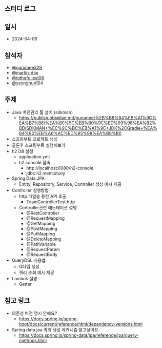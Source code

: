 ## 스터디 로그

## 일시
- 2024-04-09

## 참석자
- [@gurumee329](https://github.com/gurumee329)
- [@martin-dsp](https://github.com/martin-dsp)
- [@tothefullest08](https://github.com/tothefullest08)
- [@yeonghun104](https://github.com/yeonghun104)

## 주제
- Java 버전관리 툴 설치 (sdkman)
  - https://publish.obsidian.md/gurumee/%EB%B8%94%EB%A1%9C%EA%B7%B8/%EA%B0%9C%EB%B0%9C%ED%99%98%EA%B2%BD/SDKMAN+%EC%9C%BC%EB%A1%9C+JDK%2CGradle+%EA%B4%80%EB%A6%AC%ED%95%98%EA%B8%B0
- 스프링부트 프로젝트 생성
- 클론후 스프링부트 실행해보기
- h2 DB 설정
  - application.yml
  - h2 console 접속
    - http://localhost:8080/h2-console
    - jdbc:h2:mem:study
- Spring Data JPA 
  - Entity, Repository, Service, Controller 생성 예시 제공
- Controller 실행방법
  - http 파일을 통한 API 호출
    - TeamControllerTest.http
  - Controller관련 애노테이션 설명
    - @RestController
    - @RequestMapping
    - @GetMapping
    - @PostMapping
    - @PutMapping
    - @DeleteMapping
    - @PathVariable
    - @RequestParam
    - @RequestBody
- QueryDSL 사용법
  - Q타입 생성
  - 쿼리 조회 예시 제공
- Lombok 설명
  - Getter

## 참고 링크
- 의존성 버전 명시 안해요?
  - https://docs.spring.io/spring-boot/docs/current/reference/html/dependency-versions.html
- Spring data jpa 쿼리 생성 메커니즘 알고싶어요.
  - https://docs.spring.io/spring-data/jpa/reference/jpa/query-methods.html